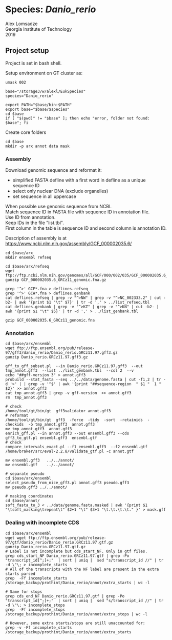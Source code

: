 # Species: _Danio_rerio_
Alex Lomsadze  
Georgia Institute of Technology  
2019  
## Project setup
Project is set in bash shell.  

Setup environment on GT cluster as:  
```
umask 002

base="/storage3/w/alexl/EukSpecies"
species="Danio_rerio"

export PATH="$base/bin:$PATH"
export base="$base/$species"
cd $base
if [ "$(pwd)" != "$base" ]; then echo "error, folder not found: $base"; fi
```
Create core folders  
```
cd $base
mkdir -p arx annot data mask
```
### Assembly
Download genomic sequence and reformat it:  
 * simplified FASTA defline with a first word in defline as a unique sequence ID
 * select only nuclear DNA (exclude organelles)
 * set sequence in all uppercase

When possible use genomic sequence from NCBI.  
Match sequence ID in FASTA file with sequence ID in annotation file.  
Use ID from annotation.  
Keep IDs in the file "list.tbl".  
First column in the table is sequence ID and second column is annotation ID.  

Description of assembly is at https://www.ncbi.nlm.nih.gov/assembly/GCF_000002035.6/  
```
cd $base/arx
mkdir ensembl refseq

cd $base/arx/refseq
wget ftp://ftp.ncbi.nlm.nih.gov/genomes/all/GCF/000/002/035/GCF_000002035.6_GRCz11/GCF_000002035.6_GRCz11_genomic.fna.gz
gunzip GCF_000002035.6_GRCz11_genomic.fna.gz

grep '^>' GCF*.fna > deflines.refseq
grep '^>' GCA*.fna > deflines.genbank
cat deflines.refseq | grep -v "^>NW" | grep -v "^>NC_002333.2" | cut -b2- | awk '{print $1 "\t" $7}' | tr -d ',' > ../list_refseq.tbl
cat deflines.genbank | grep -v "^>KZ" | grep -v "^>KN" | cut -b2- | awk '{print $1 "\t" $5}' | tr -d ',' > ../list_genbank.tbl

gzip GCF_000002035.6_GRCz11_genomic.fna
```
### Annotation
```
cd $base/arx/ensembl
wget ftp://ftp.ensembl.org/pub/release-97/gff3/danio_rerio/Danio_rerio.GRCz11.97.gff3.gz
gunzip Danio_rerio.GRCz11.97.gff3.gz

gff_to_gff_subset.pl  --in Danio_rerio.GRCz11.97.gff3  --out tmp_annot.gff3  --list ../list_genbank.tbl  --col 2  --v
echo "##gff-version 3" > annot.gff3
probuild --stat_fasta --seq ../../data/genome.fasta | cut -f1,2 | tr -d '>' | | grep -v '^$' | awk '{print "##sequence-region  " $1 "  1 " $2}' >> annot.gff3
cat tmp_annot.gff3 | grep -v gff-version  >> annot.gff3
rm  tmp_annot.gff3

# check
/home/tool/gt/bin/gt  gff3validator annot.gff3
# reformat
/home/tool/gt/bin/gt  gff3  -force  -tidy  -sort  -retainids  -checkids  -o tmp_annot.gff3  annot.gff3
mv tmp_annot.gff3  annot.gff3
enrich_gff.pl --in annot.gff3 --out ensembl.gff3 --cds
gff3_to_gtf.pl ensembl.gff3  ensembl.gtf
# check
compare_intervals_exact.pl --f1 ensembl.gff3  --f2 ensembl.gtf
/home/braker/src/eval-2.2.8/validate_gtf.pl -c annot.gtf

mv ensembl.gff3   ../../annot/
mv ensembl.gtf    ../../annot/

# separate pseudo
cd $base/arx/ensembl
select_pseudo_from_nice_gff3.pl annot.gff3 pseudo.gff3
mv pseudo.gff3 ../../annot/

# masking coordinates
cd $base/annot/
soft_fasta_to_3 < ../data/genome.fasta.masked | awk '{print $1 "\tsoft_masking\trepeat\t" $2+1 "\t" $3+1 "\t.\t.\t.\t." }' > mask.gff
```

### Dealing with incomplete CDS

```
cd $base/arx/ensembl
wget wget ftp://ftp.ensembl.org/pub/release-97/gtf/danio_rerio/Danio_rerio.GRCz11.97.gtf.gz
gunzip Danio_rerio.GRCz11.97.gtf.gz
# Label is not incomplete but cds_start_NF. Only in gtf files.
grep cds_start_NF Danio_rerio.GRCz11.97.gtf | grep -Po "transcript_id[^;]+;"  | sort | uniq |  sed "s/transcript_id //" | tr -d \"\; > incomplete_starts
# All of the transcripts with the NF label are present in the extra starts parsed
grep  -Ff incomplete_starts /storage_backup/prothint/Danio_rerio/annot/extra_starts | wc -l

# Same for stops
grep cds_end_NF Danio_rerio.GRCz11.97.gtf | grep -Po "transcript_id[^;]+;"  | sort | uniq |  sed "s/transcript_id //" | tr -d \"\; > incomplete_stops
grep  -Ff incomplete_stops /storage_backup/prothint/Danio_rerio/annot/extra_stops | wc -l

# However, some extra starts/stops are still unaccounted for:
grep -v -Ff incomplete_starts /storage_backup/prothint/Danio_rerio/annot/extra_starts
```
